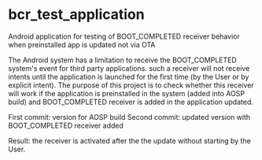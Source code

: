 # bcr_test_application
Android application for testing of BOOT_COMPLETED receiver behavior when preinstalled app is updated not via OTA

The Android system has a limitation to receive the BOOT_COMPLETED system's event for third party applications. such a receiver will not receive intents until the application is launched for the first time (by the User or by explicit intent).
The purpose of this project is to check whether this receiver will work if the application is preinstalled in the system (added into AOSP build) and BOOT_COMPLETED receiver is added in the application updated.

First commit: version for AOSP build
Second commit: updated version with BOOT_COMPLETED receiver added

Result: the receiver is activated after the the update without starting by the User.
